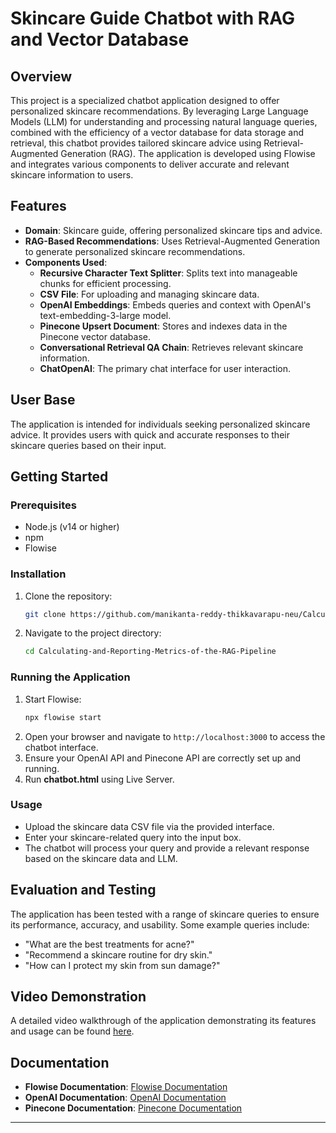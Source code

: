 # Skincare Guide Chatbot with RAG and Vector Database

## Overview
This project is a specialized chatbot application designed to offer personalized skincare recommendations. By leveraging Large Language Models (LLM) for understanding and processing natural language queries, combined with the efficiency of a vector database for data storage and retrieval, this chatbot provides tailored skincare advice using Retrieval-Augmented Generation (RAG). The application is developed using Flowise and integrates various components to deliver accurate and relevant skincare information to users.

## Features
- **Domain**: Skincare guide, offering personalized skincare tips and advice.
- **RAG-Based Recommendations**: Uses Retrieval-Augmented Generation to generate personalized skincare recommendations.
- **Components Used**:
  - **Recursive Character Text Splitter**: Splits text into manageable chunks for efficient processing.
  - **CSV File**: For uploading and managing skincare data.
  - **OpenAI Embeddings**: Embeds queries and context with OpenAI's text-embedding-3-large model.
  - **Pinecone Upsert Document**: Stores and indexes data in the Pinecone vector database.
  - **Conversational Retrieval QA Chain**: Retrieves relevant skincare information.
  - **ChatOpenAI**: The primary chat interface for user interaction.

## User Base
The application is intended for individuals seeking personalized skincare advice. It provides users with quick and accurate responses to their skincare queries based on their input.

## Getting Started

### Prerequisites
- Node.js (v14 or higher)
- npm
- Flowise

### Installation
1. Clone the repository:
    ```sh
    git clone https://github.com/manikanta-reddy-thikkavarapu-neu/Calculating-and-Reporting-Metrics-of-the-RAG-Pipeline.git
    ```
2. Navigate to the project directory:
    ```sh
    cd Calculating-and-Reporting-Metrics-of-the-RAG-Pipeline
    ```

### Running the Application
1. Start Flowise:
    ```sh
    npx flowise start
    ```
2. Open your browser and navigate to `http://localhost:3000` to access the chatbot interface.
3. Ensure your OpenAI API and Pinecone API are correctly set up and running.
4. Run **chatbot.html** using Live Server.

### Usage
- Upload the skincare data CSV file via the provided interface.
- Enter your skincare-related query into the input box.
- The chatbot will process your query and provide a relevant response based on the skincare data and LLM.

## Evaluation and Testing
The application has been tested with a range of skincare queries to ensure its performance, accuracy, and usability. Some example queries include:
- "What are the best treatments for acne?"
- "Recommend a skincare routine for dry skin."
- "How can I protect my skin from sun damage?"

## Video Demonstration
A detailed video walkthrough of the application demonstrating its features and usage can be found [here](https://youtu.be/hWBDv6Vnwj0).

## Documentation
- **Flowise Documentation**: [Flowise Documentation](https://docs.flowiseai.com/)
- **OpenAI Documentation**: [OpenAI Documentation](https://beta.openai.com/docs/)
- **Pinecone Documentation**: [Pinecone Documentation](https://docs.pinecone.io/)

---

